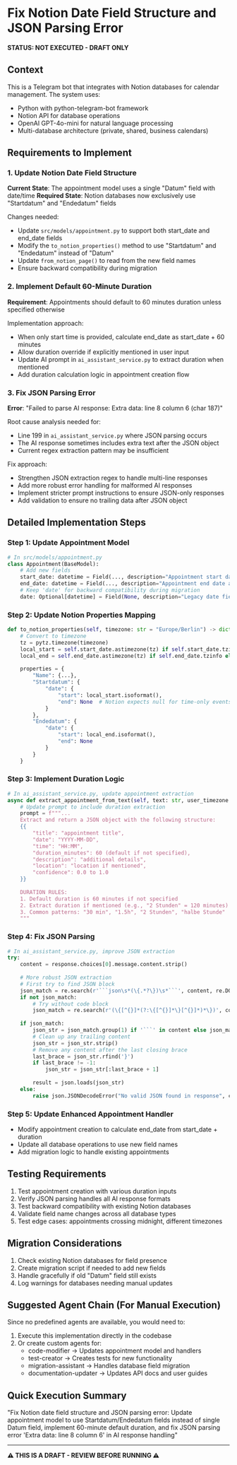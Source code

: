 # Fix Notion Date Field Structure and JSON Parsing Error

**STATUS: NOT EXECUTED - DRAFT ONLY**

## Context
This is a Telegram bot that integrates with Notion databases for calendar management. The system uses:
- Python with python-telegram-bot framework
- Notion API for database operations
- OpenAI GPT-4o-mini for natural language processing
- Multi-database architecture (private, shared, business calendars)

## Requirements to Implement

### 1. Update Notion Date Field Structure
**Current State**: The appointment model uses a single "Datum" field with date/time
**Required State**: Notion databases now exclusively use "Startdatum" and "Endedatum" fields

Changes needed:
- Update `src/models/appointment.py` to support both start_date and end_date fields
- Modify the `to_notion_properties()` method to use "Startdatum" and "Endedatum" instead of "Datum"
- Update `from_notion_page()` to read from the new field names
- Ensure backward compatibility during migration

### 2. Implement Default 60-Minute Duration
**Requirement**: Appointments should default to 60 minutes duration unless specified otherwise

Implementation approach:
- When only start time is provided, calculate end_date as start_date + 60 minutes
- Allow duration override if explicitly mentioned in user input
- Update AI prompt in `ai_assistant_service.py` to extract duration when mentioned
- Add duration calculation logic in appointment creation flow

### 3. Fix JSON Parsing Error
**Error**: "Failed to parse AI response: Extra data: line 8 column 6 (char 187)"

Root cause analysis needed for:
- Line 199 in `ai_assistant_service.py` where JSON parsing occurs
- The AI response sometimes includes extra text after the JSON object
- Current regex extraction pattern may be insufficient

Fix approach:
- Strengthen JSON extraction regex to handle multi-line responses
- Add more robust error handling for malformed AI responses
- Implement stricter prompt instructions to ensure JSON-only responses
- Add validation to ensure no trailing data after JSON object

## Detailed Implementation Steps

### Step 1: Update Appointment Model
```python
# In src/models/appointment.py
class Appointment(BaseModel):
    # Add new fields
    start_date: datetime = Field(..., description="Appointment start date and time")
    end_date: datetime = Field(..., description="Appointment end date and time")
    # Keep 'date' for backward compatibility during migration
    date: Optional[datetime] = Field(None, description="Legacy date field")
```

### Step 2: Update Notion Properties Mapping
```python
def to_notion_properties(self, timezone: str = "Europe/Berlin") -> dict:
    # Convert to timezone
    tz = pytz.timezone(timezone)
    local_start = self.start_date.astimezone(tz) if self.start_date.tzinfo else tz.localize(self.start_date)
    local_end = self.end_date.astimezone(tz) if self.end_date.tzinfo else tz.localize(self.end_date)
    
    properties = {
        "Name": {...},
        "Startdatum": {
            "date": {
                "start": local_start.isoformat(),
                "end": None  # Notion expects null for time-only events
            }
        },
        "Endedatum": {
            "date": {
                "start": local_end.isoformat(),
                "end": None
            }
        }
    }
```

### Step 3: Implement Duration Logic
```python
# In ai_assistant_service.py, update appointment extraction
async def extract_appointment_from_text(self, text: str, user_timezone: str = 'Europe/Berlin'):
    # Update prompt to include duration extraction
    prompt = f"""...
    Extract and return a JSON object with the following structure:
    {{
        "title": "appointment title",
        "date": "YYYY-MM-DD",
        "time": "HH:MM",
        "duration_minutes": 60 (default if not specified),
        "description": "additional details",
        "location": "location if mentioned",
        "confidence": 0.0 to 1.0
    }}
    
    DURATION RULES:
    1. Default duration is 60 minutes if not specified
    2. Extract duration if mentioned (e.g., "2 Stunden" = 120 minutes)
    3. Common patterns: "30 min", "1.5h", "2 Stunden", "halbe Stunde"
    """
```

### Step 4: Fix JSON Parsing
```python
# In ai_assistant_service.py, improve JSON extraction
try:
    content = response.choices[0].message.content.strip()
    
    # More robust JSON extraction
    # First try to find JSON block
    json_match = re.search(r'```json\s*(\{.*?\})\s*```', content, re.DOTALL)
    if not json_match:
        # Try without code block
        json_match = re.search(r'(\{[^{}]*(?:\{[^{}]*\}[^{}]*)*\})', content, re.DOTALL)
    
    if json_match:
        json_str = json_match.group(1) if '```' in content else json_match.group(0)
        # Clean up any trailing content
        json_str = json_str.strip()
        # Remove any content after the last closing brace
        last_brace = json_str.rfind('}')
        if last_brace != -1:
            json_str = json_str[:last_brace + 1]
        
        result = json.loads(json_str)
    else:
        raise json.JSONDecodeError("No valid JSON found in response", content, 0)
```

### Step 5: Update Enhanced Appointment Handler
- Modify appointment creation to calculate end_date from start_date + duration
- Update all database operations to use new field names
- Add migration logic to handle existing appointments

## Testing Requirements
1. Test appointment creation with various duration inputs
2. Verify JSON parsing handles all AI response formats
3. Test backward compatibility with existing Notion databases
4. Validate field name changes across all database types
5. Test edge cases: appointments crossing midnight, different timezones

## Migration Considerations
1. Check existing Notion databases for field presence
2. Create migration script if needed to add new fields
3. Handle gracefully if old "Datum" field still exists
4. Log warnings for databases needing manual updates

## Suggested Agent Chain (For Manual Execution)
Since no predefined agents are available, you would need to:
1. Execute this implementation directly in the codebase
2. Or create custom agents for:
   - code-modifier → Updates appointment model and handlers
   - test-creator → Creates tests for new functionality
   - migration-assistant → Handles database field migration
   - documentation-updater → Updates API docs and user guides

## Quick Execution Summary
"Fix Notion date field structure and JSON parsing error: Update appointment model to use Startdatum/Endedatum fields instead of single Datum field, implement 60-minute default duration, and fix JSON parsing error 'Extra data: line 8 column 6' in AI response handling"

---

**⚠️ THIS IS A DRAFT - REVIEW BEFORE RUNNING ⚠️**